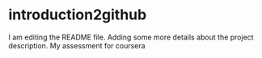 # introduction2github
I am editing the README file. Adding some more details about the project description.
My assessment for coursera
